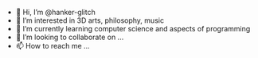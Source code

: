 - 👋 Hi, I’m @hanker-glitch
- 👀 I’m interested in 3D arts, philosophy, music
- 🌱 I’m currently learning computer science and aspects of programming
- 💞️ I’m looking to collaborate on ...
- 📫 How to reach me ...

<!---
hanker-glitch/hanker-glitch is a ✨ special ✨ repository because its `README.md` (this file) appears on your GitHub profile.
You can click the Preview link to take a look at your changes.
--->
